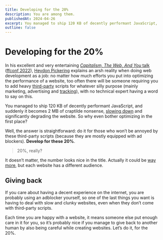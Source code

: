```yaml
---
title: Developing for the 20%
description: You are among them.
publishedAt: 2024-04-26
excerpt: You managed to ship 120 KB of decently performant JavaScript, and suddenly it becomes 2 MB of craptilde nonsense so [why even bother optimizing]() in the first place?
outline: false
---
```


# Developing for the 20%

<datetime :date="$frontmatter.publishedAt" formatter="longdate"/>

In his excellent and very entertaining [_Capitalism, The Web, And You_ talk](https://www.youtube.com/watch?v=GZsIhiXJjpY) ([ffconf 2022](https://2022.ffconf.org)), [Heydon Pickering](https://heydonworks.com/) explains an arsh reality when doing web development as a job: no matter how much efforts you put into optimizing the performance of a website, too often there will be someone requiring you to add heavy [third-party](https://almanac.httparchive.org/en/2022/javascript#bytes) scripts for whatever silly purpose (mainly marketing, advertising and [tracking](https://gist.github.com/meduzen/062e543c6c11b596cdb7a02dd9fb3b67)), with no technical expert having a word to say on this.

You managed to ship 120 KB of decently performant JavaScript, and suddenly it becomes 2 MB of craptilde nonsense, [slowing down](https://gomakethings.com/the-cost-of-javascript-in-2023/) and significantly degrading the website. So why even bother optimizing in the first place?

Well, the answer is straightforward: do it for those who won’t be annoyed by these third-party scripts (because they are mostly equipped with ad blockers). **Develop for these 20%**.

> 20%, really?

It doesn’t matter, the number looks nice in the title. Actually it could be [way](https://backlinko.com/ad-blockers-users#ad-blocking-stats-top-picks) [more](https://www.statista.com/statistics/435252/adblock-users-worldwide/), but each website has a different audience.

## Giving back

If you care about having a decent experience on the internet, you are probably using an adblocker yourself, so one of the last things you want is having to deal with slow and clunky websites, even when they don’t come with third-party scripts.

Each time you are happy with a website, it means someone else put enough care in it for you, so it’s probably nice if you manage to give back to another human by also being careful while creating websites. Let’s do it, for the 20%.

